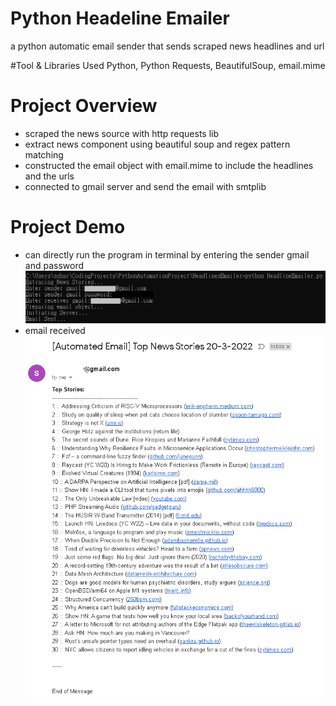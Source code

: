 # Python Headeline Emailer
a python automatic email sender that sends scraped news headlines and url

#Tool & Libraries Used
Python, Python Requests, BeautifulSoup, email.mime

# Project Overview
- scraped the news source with http requests lib
- extract news component using beautiful soup and regex pattern matching
- constructed the email object with email.mime to include the headlines and the urls
- connected to gmail server and send the email with smtplib

# Project Demo
- can directly run the program in terminal by entering the sender gmail and password 
![terminal](doc/demo-terminal.png)
- email received
![email](doc/demo-email.png)

